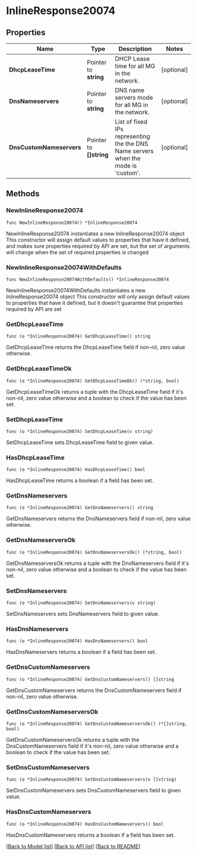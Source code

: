 # InlineResponse20074

## Properties

Name | Type | Description | Notes
------------ | ------------- | ------------- | -------------
**DhcpLeaseTime** | Pointer to **string** | DHCP Lease time for all MG in the network. | [optional] 
**DnsNameservers** | Pointer to **string** | DNS name servers mode for all MG in the network. | [optional] 
**DnsCustomNameservers** | Pointer to **[]string** | List of fixed IPs representing the the DNS Name servers when the mode is &#39;custom&#39;. | [optional] 

## Methods

### NewInlineResponse20074

`func NewInlineResponse20074() *InlineResponse20074`

NewInlineResponse20074 instantiates a new InlineResponse20074 object
This constructor will assign default values to properties that have it defined,
and makes sure properties required by API are set, but the set of arguments
will change when the set of required properties is changed

### NewInlineResponse20074WithDefaults

`func NewInlineResponse20074WithDefaults() *InlineResponse20074`

NewInlineResponse20074WithDefaults instantiates a new InlineResponse20074 object
This constructor will only assign default values to properties that have it defined,
but it doesn't guarantee that properties required by API are set

### GetDhcpLeaseTime

`func (o *InlineResponse20074) GetDhcpLeaseTime() string`

GetDhcpLeaseTime returns the DhcpLeaseTime field if non-nil, zero value otherwise.

### GetDhcpLeaseTimeOk

`func (o *InlineResponse20074) GetDhcpLeaseTimeOk() (*string, bool)`

GetDhcpLeaseTimeOk returns a tuple with the DhcpLeaseTime field if it's non-nil, zero value otherwise
and a boolean to check if the value has been set.

### SetDhcpLeaseTime

`func (o *InlineResponse20074) SetDhcpLeaseTime(v string)`

SetDhcpLeaseTime sets DhcpLeaseTime field to given value.

### HasDhcpLeaseTime

`func (o *InlineResponse20074) HasDhcpLeaseTime() bool`

HasDhcpLeaseTime returns a boolean if a field has been set.

### GetDnsNameservers

`func (o *InlineResponse20074) GetDnsNameservers() string`

GetDnsNameservers returns the DnsNameservers field if non-nil, zero value otherwise.

### GetDnsNameserversOk

`func (o *InlineResponse20074) GetDnsNameserversOk() (*string, bool)`

GetDnsNameserversOk returns a tuple with the DnsNameservers field if it's non-nil, zero value otherwise
and a boolean to check if the value has been set.

### SetDnsNameservers

`func (o *InlineResponse20074) SetDnsNameservers(v string)`

SetDnsNameservers sets DnsNameservers field to given value.

### HasDnsNameservers

`func (o *InlineResponse20074) HasDnsNameservers() bool`

HasDnsNameservers returns a boolean if a field has been set.

### GetDnsCustomNameservers

`func (o *InlineResponse20074) GetDnsCustomNameservers() []string`

GetDnsCustomNameservers returns the DnsCustomNameservers field if non-nil, zero value otherwise.

### GetDnsCustomNameserversOk

`func (o *InlineResponse20074) GetDnsCustomNameserversOk() (*[]string, bool)`

GetDnsCustomNameserversOk returns a tuple with the DnsCustomNameservers field if it's non-nil, zero value otherwise
and a boolean to check if the value has been set.

### SetDnsCustomNameservers

`func (o *InlineResponse20074) SetDnsCustomNameservers(v []string)`

SetDnsCustomNameservers sets DnsCustomNameservers field to given value.

### HasDnsCustomNameservers

`func (o *InlineResponse20074) HasDnsCustomNameservers() bool`

HasDnsCustomNameservers returns a boolean if a field has been set.


[[Back to Model list]](../README.md#documentation-for-models) [[Back to API list]](../README.md#documentation-for-api-endpoints) [[Back to README]](../README.md)


